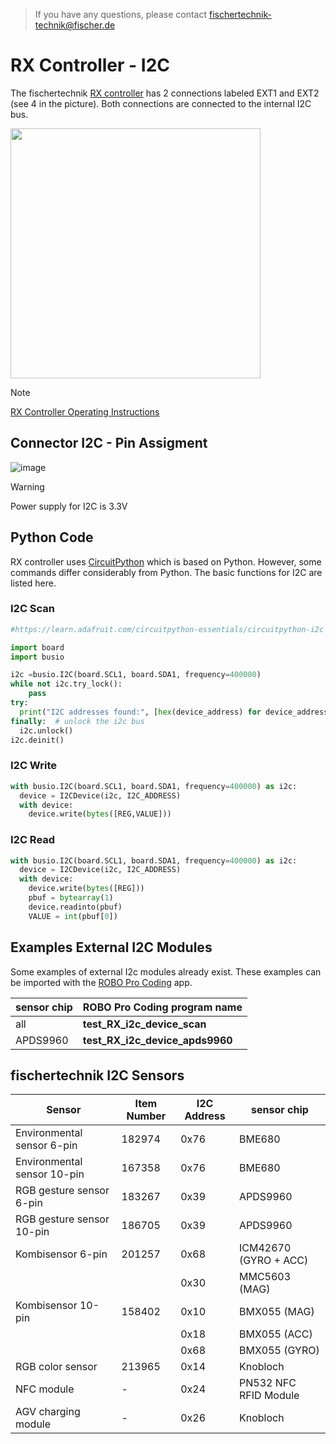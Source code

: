 >If you have any questions, please contact fischertechnik-technik@fischer.de

# RX Controller - I2C
The fischertechnik [RX controller](https://www.fischertechnik.de/en/toys/e-learning/rx-controller) has 2 connections labeled EXT1 and EXT2 (see 4 in the picture). Both connections are connected to the internal I2C bus.

<img src="https://github.com/user-attachments/assets/4d182355-48e9-44cd-be7e-8819102458d6" width="400">

> [!NOTE]
> [RX Controller Operating Instructions](https://www.fischertechnik.de/-/media/fischertechnik/rebrush/spielzeug/e-learning/smart-robots-max/lernmaterial/bedienunganleitung-rx/rx_controller_en.pdf)

## Connector I2C - Pin Assigment
![image](https://github.com/user-attachments/assets/9121a6af-6fb6-44de-b255-afbd045acae8)

> [!WARNING]
> Power supply for I2C is 3.3V

## Python Code
RX controller uses [CircuitPython](https://circuitpython.org/) which is based on Python. However, some commands differ considerably from Python. The basic functions for I2C are listed here.

### I2C Scan
```python
#https://learn.adafruit.com/circuitpython-essentials/circuitpython-i2c

import board
import busio

i2c =busio.I2C(board.SCL1, board.SDA1, frequency=400000)
while not i2c.try_lock():
    pass
try:
  print("I2C addresses found:", [hex(device_address) for device_address in i2c.scan()],)
finally:  # unlock the i2c bus
  i2c.unlock()
i2c.deinit()
```
### I2C Write
```python
with busio.I2C(board.SCL1, board.SDA1, frequency=400000) as i2c:
  device = I2CDevice(i2c, I2C_ADDRESS)
  with device:
    device.write(bytes([REG,VALUE]))
```

### I2C Read
```python
with busio.I2C(board.SCL1, board.SDA1, frequency=400000) as i2c:
  device = I2CDevice(i2c, I2C_ADDRESS)
  with device:
    device.write(bytes([REG]))
    pbuf = bytearray(1)
    device.readinto(pbuf)
    VALUE = int(pbuf[0])
```

## Examples External I2C Modules

Some examples of external I2c modules already exist. These examples can be imported with the [ROBO Pro Coding](https://www.fischertechnik.de/en/apps-and-software#apps) app.

| sensor chip |  ROBO Pro Coding program name |
| --- | --- |
| all | **test_RX_i2c_device_scan** |
| APDS9960 | **test_RX_i2c_device_apds9960** |

## fischertechnik I2C Sensors

| Sensor                     | Item Number  | I2C Address | sensor chip |
| ---                        | ---          | ---         | --- |
|Environmental sensor 6-pin	 |182974     	  |0x76	        |BME680 |
|Environmental sensor 10-pin |167358	      |0x76	        |BME680 |
|RGB gesture sensor 6-pin	 |183267	      |0x39	        |APDS9960|
|RGB gesture sensor 10-pin   |186705	      |0x39	        |APDS9960|
|Kombisensor 6-pin           |201257	      |0x68	        |ICM42670 (GYRO + ACC)|
|                            |              |0x30 	      |MMC5603 (MAG)|
|Kombisensor 10-pin	         |158402	      |0x10	        |BMX055 (MAG)|
|                            |              |0x18       	|BMX055 (ACC)|
|                            |              |0x68	        |BMX055 (GYRO)|
|RGB color sensor	         |213965	      |0x14	        |Knobloch|
|NFC module	                 |-	            |0x24	        |PN532 NFC RFID Module|
|AGV charging module	     |-	            |0x26	        |Knobloch|

